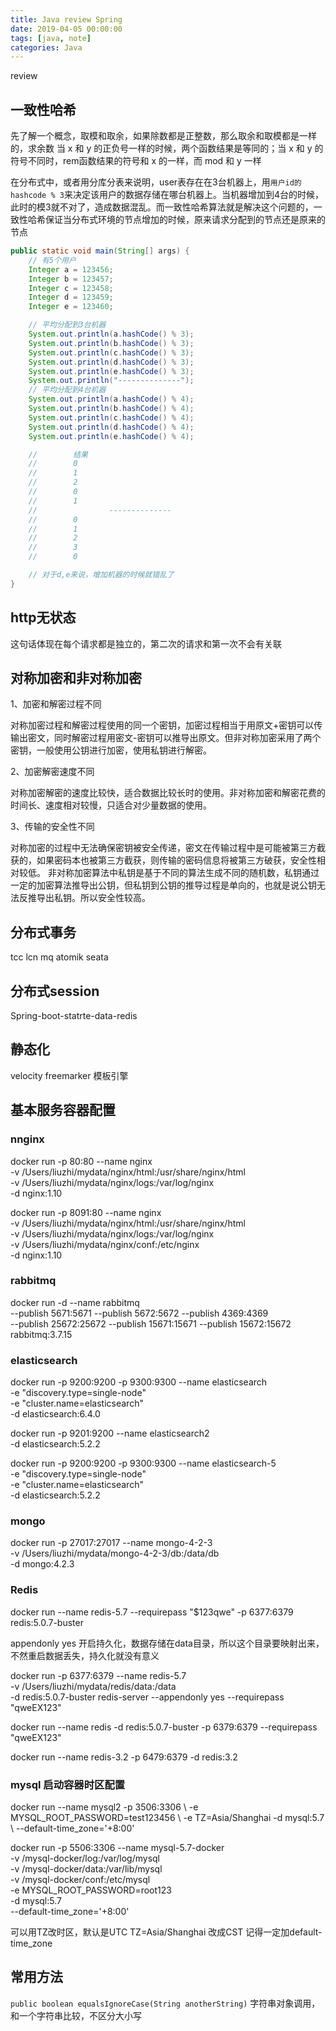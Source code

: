 ```yaml
---
title: Java review Spring
date: 2019-04-05 00:00:00
tags: [java, note]
categories: Java
---
```


review

<!-- more -->

## 一致性哈希

先了解一个概念，取模和取余，如果除数都是正整数，那么取余和取模都是一样的，求余数
当 x 和 y 的正负号一样的时候，两个函数结果是等同的；当 x 和 y 的符号不同时，rem函数结果的符号和 x 的一样，而 mod 和 y 一样

在分布式中，或者用分库分表来说明，user表存在在3台机器上，用`用户id的hashcode % 3`来决定该用户的数据存储在哪台机器上。当机器增加到4台的时候，此时的模3就不对了，造成数据混乱。而一致性哈希算法就是解决这个问题的，一致性哈希保证当分布式环境的节点增加的时候，原来请求分配到的节点还是原来的节点

```java
public static void main(String[] args) {
    // 有5个用户
    Integer a = 123456;
    Integer b = 123457;
    Integer c = 123458;
    Integer d = 123459;
    Integer e = 123460;

    // 平均分配到3台机器
    System.out.println(a.hashCode() % 3);
    System.out.println(b.hashCode() % 3);
    System.out.println(c.hashCode() % 3);
    System.out.println(d.hashCode() % 3);
    System.out.println(e.hashCode() % 3);
    System.out.println("--------------");
    // 平均分配到4台机器
    System.out.println(a.hashCode() % 4);
    System.out.println(b.hashCode() % 4);
    System.out.println(c.hashCode() % 4);
    System.out.println(d.hashCode() % 4);
    System.out.println(e.hashCode() % 4);

    //        结果
    //        0
    //        1
    //        2
    //        0
    //        1
    //                --------------
    //        0
    //        1
    //        2
    //        3
    //        0

    // 对于d,e来说，增加机器的时候就错乱了
}
```

## http无状态

这句话体现在每个请求都是独立的，第二次的请求和第一次不会有关联

## 对称加密和非对称加密

1、加密和解密过程不同

对称加密过程和解密过程使用的同一个密钥，加密过程相当于用原文+密钥可以传输出密文，同时解密过程用密文-密钥可以推导出原文。但非对称加密采用了两个密钥，一般使用公钥进行加密，使用私钥进行解密。

2、加密解密速度不同

对称加密解密的速度比较快，适合数据比较长时的使用。非对称加密和解密花费的时间长、速度相对较慢，只适合对少量数据的使用。

3、传输的安全性不同

对称加密的过程中无法确保密钥被安全传递，密文在传输过程中是可能被第三方截获的，如果密码本也被第三方截获，则传输的密码信息将被第三方破获，安全性相对较低。
非对称加密算法中私钥是基于不同的算法生成不同的随机数，私钥通过一定的加密算法推导出公钥，但私钥到公钥的推导过程是单向的，也就是说公钥无法反推导出私钥。所以安全性较高。

## 分布式事务

tcc lcn mq atomik seata

## 分布式session

Spring-boot-statrte-data-redis

## 静态化

velocity freemarker 模板引擎

## 基本服务容器配置

### nnginx

docker run -p 80:80 --name nginx \
-v /Users/liuzhi/mydata/nginx/html:/usr/share/nginx/html \
-v /Users/liuzhi/mydata/nginx/logs:/var/log/nginx  \
-d nginx:1.10

docker run -p 8091:80 --name nginx \
-v /Users/liuzhi/mydata/nginx/html:/usr/share/nginx/html \
-v /Users/liuzhi/mydata/nginx/logs:/var/log/nginx  \
-v /Users/liuzhi/mydata/nginx/conf:/etc/nginx \
-d nginx:1.10

### rabbitmq

docker run -d --name rabbitmq \
--publish 5671:5671 --publish 5672:5672 --publish 4369:4369 \
--publish 25672:25672 --publish 15671:15671 --publish 15672:15672 \
rabbitmq:3.7.15

### elasticsearch

docker run -p 9200:9200 -p 9300:9300 --name elasticsearch \
-e "discovery.type=single-node" \
-e "cluster.name=elasticsearch" \
-d elasticsearch:6.4.0

docker run -p 9201:9200 --name elasticsearch2 \
-d elasticsearch:5.2.2

docker run -p 9200:9200 -p 9300:9300 --name elasticsearch-5 \
-e "discovery.type=single-node" \
-e "cluster.name=elasticsearch" \
-d elasticsearch:5.2.2

### mongo

docker run -p 27017:27017 --name mongo-4-2-3 \
-v /Users/liuzhi/mydata/mongo-4-2-3/db:/data/db \
-d mongo:4.2.3

### Redis

docker run --name redis-5.7 --requirepass "$123qwe" -p 6377:6379 redis:5.0.7-buster

appendonly yes 开启持久化，数据存储在data目录，所以这个目录要映射出来，不然重启数据丢失，持久化就没有意义

docker run -p 6377:6379 --name redis-5.7 \
-v /Users/liuzhi/mydata/redis/data:/data \
-d redis:5.0.7-buster redis-server --appendonly yes --requirepass "qweEX123"

docker run --name redis -d redis:5.0.7-buster -p 6379:6379 --requirepass "qweEX123"

docker run --name redis-3.2 -p 6479:6379 -d redis:3.2 

### mysql 启动容器时区配置

docker run --name mysql2 -p 3506:3306 \ 
-e MYSQL_ROOT_PASSWORD=test123456 \ 
-e TZ=Asia/Shanghai -d mysql:5.7 \ 
--default-time_zone='+8:00'

docker run -p 5506:3306 --name mysql-5.7-docker \
-v /mysql-docker/log:/var/log/mysql \
-v /mysql-docker/data:/var/lib/mysql \
-v /mysql-docker/conf:/etc/mysql \
-e MYSQL_ROOT_PASSWORD=root123  \
-d mysql:5.7 \
--default-time_zone='+8:00'

可以用TZ改时区，默认是UTC TZ=Asia/Shanghai 改成CST
记得一定加default-time_zone

## 常用方法

`public boolean equalsIgnoreCase(String anotherString)` 字符串对象调用，和一个字符串比较，不区分大小写


